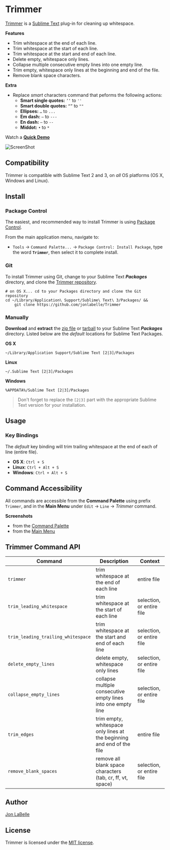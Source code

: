 Trimmer
=======

[Trimmer](http://jonlabelle.github.io/Trimmer/) is a [Sublime Text](http://www.sublimetext.com) plug-in for cleaning up whitespace.

**Features**
 
- Trim whitespace at the end of each line.
- Trim whitespace at the start of each line.
- Trim whitespace at the start and end of each line.
- Delete empty, whitespace only lines.
- Collapse multiple consecutive empty lines into one empty line.
- Trim empty, whitespace only lines at the beginning and end of the file.
- Remove blank space characters.

**Extra**

- Replace *smart* characters command that peforms the following actions:
	* **Smart single quotes:** `’‘` to `''`
	* **Smart double quotes:** `“”` to `""`
	* **Ellipses:** `…` to `...`
	* **Em dash:** `—` to `---`
	* **En dash:** `–` to `--`
	* **Middot:** `•` to `*`

Watch a [**Quick Demo**](https://raw.githubusercontent.com/jonlabelle/Trimmer/gh-pages/images/trimmer_demo.gif)
 
![ScreenShot](https://raw.githubusercontent.com/jonlabelle/Trimmer/gh-pages/images/trimmer_ss_cmd_palette.png)
  
## Compatibility

Trimmer is compatible with Sublime Text 2 and 3, on *all* OS platforms (OS X, Windows and Linux).

## Install

### Package Control

The easiest, and recommended way to install Trimmer is using [Package Control](https://sublime.wbond.net).

From the main application menu, navigate to:

- `Tools` -> `Command Palette...` -> `Package Control: Install Package`, type the word **`Trimmer`**, then select it to complete install.

### Git

To install Trimmer using Git, change to your Sublime Text ***Packages*** directory, and clone the [Trimmer repository](https://github.com/jonlabelle/Trimmer).

	# on OS X... cd to your Packages directory and clone the Git repository
	cd ~/Library/Application\ Support/Sublime\ Text\ 3/Packages/ &&
	    git clone https://github.com/jonlabelle/Trimmer

### Manually

**Download** and **extract** the [zip file](https://github.com/jonlabelle/Trimmer/zipball/master) or [tarball](https://github.com/jonlabelle/Trimmer/tarball/master) to your Sublime Text ***Packages*** directory. Listed below are the *default* locations for Sublime Text Packages.

**OS X**

	~/Library/Application Support/Sublime Text [2|3]/Packages

**Linux**

	~/.Sublime Text [2|3]/Packages

**Windows**

	%APPDATA%/Sublime Text [2|3]/Packages

> Don't forget to replace the `[2|3]` part with the appropriate Sublime Text version for your installation.

## Usage

### Key Bindings

The *default* key binding will trim trailing whitespace at the end of each of line (entire file).

- **OS X**: `Ctrl + S`
- **Linux**: `Ctrl + Alt + S`
- **Windows**: `Ctrl + Alt + S`

## Command Accessibility

All commands are accessible from the **Command Palette** using prefix `Trimmer`, and in the **Main Menu** under `Edit` -> `Line` -> *Trimmer* command.

**Screenshots**

- from the [Command Palette](https://raw.githubusercontent.com/jonlabelle/Trimmer/gh-pages/images/trimmer_ss_cmd_palette.png)
- from the [Main Menu](https://raw.githubusercontent.com/jonlabelle/Trimmer/gh-pages/images/trimmer_ss_main_menu.png)

## Trimmer Command API

|              Command               |                              Description                               |          Context          |
|------------------------------------|------------------------------------------------------------------------|---------------------------|
| `trimmer`                          | trim whitespace at the end of each line                                | entire file               |
| `trim_leading_whitespace`          | trim whitespace at the start of each line                              | selection, or entire file |
| `trim_leading_trailing_whitespace` | trim whitespace at the start and end of each line                      | selection, or entire file |
| `delete_empty_lines`               | delete empty, whitespace only lines                                    | selection, or entire file |
| `collapse_empty_lines`             | collapse multiple consecutive empty lines into one empty line          | selection, or entire file |
| `trim_edges`                       | trim empty, whitespace only lines at the beginning and end of the file | entire file               |
| `remove_blank_spaces`              | remove all blank space characters (tab, cr, ff, vt, space)             | selection, or entire file |

## Author

[Jon LaBelle](http://jonlabelle.com)

## License

Trimmer is licensed under the [MIT license](http://opensource.org/licenses/MIT).
